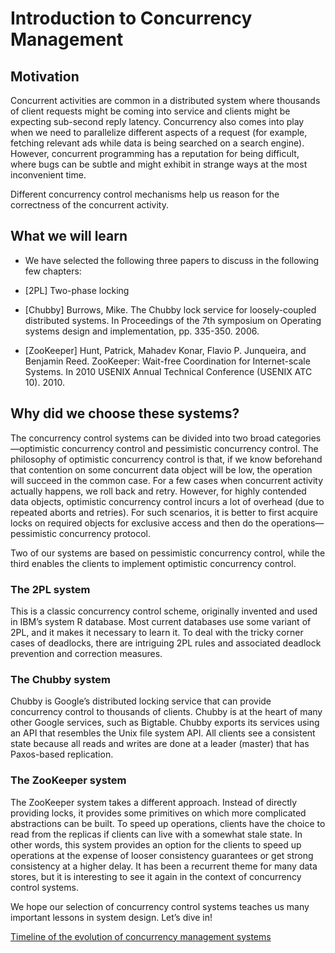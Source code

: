 # Introduction to Concurrency Management
## Motivation
Concurrent activities are common in a distributed system where thousands of client requests might be coming into service and clients might be expecting sub-second reply latency. Concurrency also comes into play when we need to parallelize different aspects of a request (for example, fetching relevant ads while data is being searched on a search engine). However, concurrent programming has a reputation for being difficult, where bugs can be subtle and might exhibit in strange ways at the most inconvenient time.

Different concurrency control mechanisms help us reason for the correctness of the concurrent activity.


## What we will learn
- We have selected the following three papers to discuss in the following few chapters:

- [2PL] Two-phase locking

- [Chubby] Burrows, Mike. The Chubby lock service for loosely-coupled distributed systems. In Proceedings of the 7th symposium on Operating systems design and implementation, pp. 335-350. 2006.

- [ZooKeeper] Hunt, Patrick, Mahadev Konar, Flavio P. Junqueira, and Benjamin Reed. ZooKeeper: Wait-free Coordination for Internet-scale Systems. In 2010 USENIX Annual Technical Conference (USENIX ATC 10). 2010.

## Why did we choose these systems?
The concurrency control systems can be divided into two broad categories—optimistic concurrency control and pessimistic concurrency control. The philosophy of optimistic concurrency control is that, if we know beforehand that contention on some concurrent data object will be low, the operation will succeed in the common case. For a few cases when concurrent activity actually happens, we roll back and retry. However, for highly contended data objects, optimistic concurrency control incurs a lot of overhead (due to repeated aborts and retries). For such scenarios, it is better to first acquire locks on required objects for exclusive access and then do the operations—pessimistic concurrency protocol.

Two of our systems are based on pessimistic concurrency control, while the third enables the clients to implement optimistic concurrency control.

### The 2PL system
This is a classic concurrency control scheme, originally invented and used in IBM’s system R database. Most current databases use some variant of 2PL, and it makes it necessary to learn it. To deal with the tricky corner cases of deadlocks, there are intriguing 2PL rules and associated deadlock prevention and correction measures.

### The Chubby system
Chubby is Google’s distributed locking service that can provide concurrency control to thousands of clients. Chubby is at the heart of many other Google services, such as Bigtable. Chubby exports its services using an API that resembles the Unix file system API. All clients see a consistent state because all reads and writes are done at a leader (master) that has Paxos-based replication.


### The ZooKeeper system
The ZooKeeper system takes a different approach. Instead of directly providing locks, it provides some primitives on which more complicated abstractions can be built. To speed up operations, clients have the choice to read from the replicas if clients can live with a somewhat stale state. In other words, this system provides an option for the clients to speed up operations at the expense of looser consistency guarantees or get strong consistency at a higher delay. It has been a recurrent theme for many data stores, but it is interesting to see it again in the context of concurrency control systems.

We hope our selection of concurrency control systems teaches us many important lessons in system design. Let’s dive in!

[Timeline of the evolution of concurrency management systems](./2pl.png)
